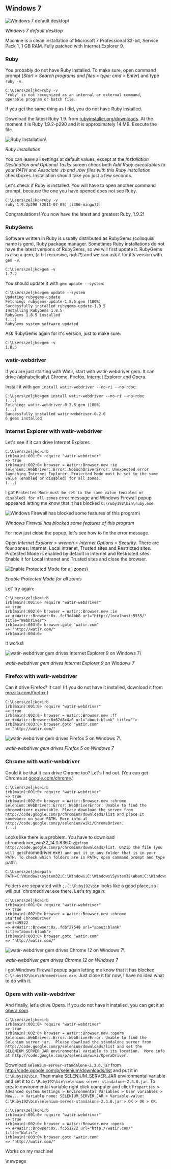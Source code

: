 ## Windows 7

![Windows 7 default desktop](https://github.com/zeljkofilipin/watirbook/raw/master/images/installation/windows-7/windows-7-desktop.png)\

*Windows 7 default desktop*

Machine is a clean installation of Microsoft 7 Professional 32-bit, Service Pack 1, 1 GB RAM. Fully patched with Internet Explorer 9.

### Ruby

You probably do not have Ruby installed. To make sure, open command prompt (*Start > Search programs and files > type: cmd > Enter*) and type `ruby -v`.

    C:\Users\zeljko>ruby -v
    'ruby' is not recognized as an internal or external command,
    operable program or batch file.

If you get the same thing as I did, you do not have Ruby installed.

Download the latest Ruby 1.9. from [rubyinstaller.org/downloads](http://rubyinstaller.org/downloads). At the moment it is Ruby 1.9.2-p290 and it is approximately 14 MB. Execute the file.

![Ruby Installation](https://github.com/zeljkofilipin/watirbook/raw/master/images/installation/windows-7/windows-7-ruby-installation.png)\

*Ruby Installation*

You can leave all settings at default values, except at the *Installation Destination and Optional Tasks* screen check both *Add Ruby executables to your PATH* and *Associate .rb and .rbw files with this Ruby installation* checkboxes. Installation should take you just a few seconds.

Let's check if Ruby is installed. You will have to open another command prompt, because the one you have opened does not see Ruby.

    C:\Users\zeljko>ruby -v
    ruby 1.9.2p290 (2011-07-09) [i386-mingw32]

Congratulations! You now have the latest and greatest Ruby, 1.9.2!

### RubyGems

Software written in Ruby is usually distributed as RubyGems (colloquial name is gem), Ruby package manager. Sometimes Ruby installations do not have the latest versions of RubyGems, so we will first update it. RubyGems is also a gem, (a bit recursive, right?) and we can ask it for it's version with `gem -v`.

    C:\Users\zeljko>gem -v
    1.7.2

You should update it with `gem update --system`:

    C:\Users\zeljko>gem update --system
    Updating rubygems-update
    Fetching: rubygems-update-1.8.5.gem (100%)
    Successfully installed rubygems-update-1.8.5
    Installing RubyGems 1.8.5
    RubyGems 1.8.5 installed
    (...)
    RubyGems system software updated

Ask RubyGems again for it's version, just to make sure:

    C:\Users\zeljko>gem -v
    1.8.5

### watir-webdriver

If you are just starting with Watir, start with watir-webdriver gem. It can drive (alphabetically) Chrome, Firefox, Internet Explorer and Opera.

Install it with `gem install watir-webdriver --no-ri --no-rdoc`:

    C:\Users\zeljko>gem install watir-webdriver --no-ri --no-rdoc
    (...)
    Fetching: watir-webdriver-0.2.6.gem (100%)
    (...)
    Successfully installed watir-webdriver-0.2.6
    6 gems installed

### Internet Explorer with watir-webdriver

Let's see if it can drive Internet Explorer:

    C:\Users\zeljko>irb
    irb(main):001:0> require "watir-webdriver"
    => true
    irb(main):002:0> browser = Watir::Browser.new :ie
    Selenium::WebDriver::Error::NoSuchDriverError: Unexpected error launching Internet Explorer. Protected Mode must be set to the same value (enabled or disabled) for all zones.
    (...)

I got `Protected Mode must be set to the same value (enabled or disabled) for all zones` error message and Windows Firewall popup appeared letting me know that it has blocked `C:\ruby192\bin\ruby.exe`.

![Windows Firewall has blocked some features of this program](https://github.com/zeljkofilipin/watirbook/raw/master/images/installation/windows-7/firewall.png)\

*Windows Firewall has blocked some features of this program*

For now just close the popup, let's see how to fix the error message.

Open *Internet Explorer > wrench > Internet Options > Security*. There are four zones: Internet, Local intranet, Trusted sites and Restricted sites. Protected Mode is enabled by default in Internet and Restricted sites. Enable it for Local intranet and Trusted sites and close the browser.

![Enable Protected Mode for all zones](https://github.com/zeljkofilipin/watirbook/raw/master/images/installation/windows-7/protected-mode.png)\

*Enable Protected Mode for all zones*

Let' try again:

    C:\Users\zeljko>irb
    irb(main):001:0> require "watir-webdriver"
    => true
    irb(main):002:0> browser = Watir::Browser.new :ie
    => #<Watir::Browser:0x..fcf3d4bb8 url="http://localhost:5555/" title="WebDriver">
    irb(main):003:0> browser.goto "watir.com"
    => "http://watir.com/"
    irb(main):004:0>

It works!

![watir-webdriver gem drives Internet Explorer 9 on Windows 7](https://github.com/zeljkofilipin/watirbook/raw/master/images/installation/windows-7/webdriver-ie.png)\

*watir-webdriver gem drives Internet Explorer 9 on Windows 7*

### Firefox with watir-webdriver

Can it drive Firefox? It can! (If you do not have it installed, download it from [mozilla.com/firefox](http://www.mozilla.com/firefox/).)

    C:\Users\zeljko>irb
    irb(main):001:0> require "watir-webdriver"
    => true
    irb(main):002:0> browser = Watir::Browser.new :ff
    => #<Watir::Browser:0x62d8c4a6 url="about:blank" title="">
    irb(main):003:0> browser.goto "watir.com"
    => "http://watir.com/"

![watir-webdriver gem drives Firefox 5 on Windows 7](https://github.com/zeljkofilipin/watirbook/raw/master/images/installation/windows-7/webdriver-ff.png)\

*watir-webdriver gem drives Firefox 5 on Windows 7*

### Chrome with watir-webdriver

Could it be that it can drive Chrome too? Let's find out. (You can get Chrome at [google.com/chrome](http://www.google.com/chrome).)

    C:\Users\zeljko>irb
    irb(main):001:0> require "watir-webdriver"
    => true
    irb(main):002:0> browser = Watir::Browser.new :chrome
    Selenium::WebDriver::Error::WebDriverError: Unable to find the chromedriver executable. Please download the server from http://code.google.com/p/chromium/downloads/list and place it somewhere on your PATH. More info at http://code.google.com/p/selenium/wiki/ChromeDriver.
    (...)

Looks like there is a problem. You have to download chromedriver_win32_14.0.836.0.zip` from http://code.google.com/p/chromium/downloads/list. Unzip the file (you will get `chromedriver.exe`) and put it in any folder that is in your PATH. To check which folders are in PATH, open command prompt and type `path`:

    C:\Users\zeljko>path
    PATH=C:\Windows\system32;C:\Windows;C:\Windows\System32\Wbem;C:\Windows\System32\WindowsPowerShell\v1.0\;C:\Ruby192\bin

Folders are separated with `;`. `C:\Ruby192\bin` looks like a good place, so I will put `chromedriver.exe there. Let's try again:

    C:\Users\zeljko>irb
    irb(main):001:0> require "watir-webdriver"
    => true
    irb(main):002:0> browser = Watir::Browser.new :chrome
    Started ChromeDriver
    port=49522
    => #<Watir::Browser:0x..fdbf27548 url="about:blank" title="about:blank">
    irb(main):003:0> browser.goto "watir.com"
    => "http://watir.com/"

![watir-webdriver gem drives Chrome 12 on Windows 7](https://github.com/zeljkofilipin/watirbook/raw/master/images/installation/windows-7/webdriver-chrome.png)\

*watir-webdriver gem drives Chrome 12 on Windows 7*

I got Windows Firewall popup again letting me know that it has blocked `C:\ruby192\bin\chromedriver.exe`. Just close it for now, I have no idea what to do with it.

### Opera with watir-webdriver

And finally, let's drive Opera. If you do not have it installed, you can get it at [opera.com](http://www.opera.com/).

    C:\Users\zeljko>irb
    irb(main):001:0> require "watir-webdriver"
    => true
    irb(main):002:0> browser = Watir::Browser.new :opera
    Selenium::WebDriver::Error::WebDriverError: Unable to find the Selenium server jar.  Please download the standalone server from http://code.google.com/p/selenium/downloads/list and set the SELENIUM_SERVER_JAR environmental variable to its location.  More info at http://code.google.com/p/selenium/wiki/OperaDriver.

Download `selenium-server-standalone-2.3.0.jar` from http://code.google.com/p/selenium/downloads/list and put it in `C:\Ruby192\bin`. Then make SELENIUM_SERVER_JAR environmental variable and set it to `C:\Ruby192\bin\selenium-server-standalone-2.3.0.jar`. To create environmental variable right click computer and click `Properties > Advanced system settings > Environmental Variables > User variables > New... > Variable name: SELENIUM_SERVER_JAR > Variable value: C:\Ruby192\bin\selenium-server-standalone-2.3.0.jar > OK > OK > OK`.

    C:\Users\zeljko>irb
    irb(main):001:0> require "watir-webdriver"
    => true
    irb(main):002:0> browser = Watir::Browser.new :opera
    => #<Watir::Browser:0x..fc551772 url="http://watir.com/" title="Watir">
    irb(main):003:0> browser.goto "watir.com"
    => "http://watir.com/"

Works on my machine!

\newpage

